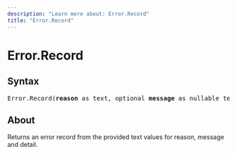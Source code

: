 ```yaml
---
description: "Learn more about: Error.Record"
title: "Error.Record"
---
```

# Error.Record

## Syntax

<pre>
Error.Record(<b>reason</b> as text, optional <b>message</b> as nullable text, optional <b>detail</b> as any, optional <b>parameters</b> as nullable list) as record
</pre>

## About

Returns an error record from the provided text values for reason, message and detail.
